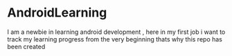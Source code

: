 # AndroidLearning
I am a newbie in learning  android development , here in my first job i want to track my learning progress from the very beginning thats why this repo has been created
